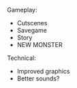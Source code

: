 Gameplay:

 - Cutscenes
 - Savegame
 - Story
 - NEW MONSTER

Technical:

 - Improved graphics
 - Better sounds?
